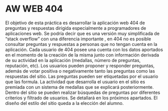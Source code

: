 # AW WEB 404
El objetivo de esta práctica es desarrollar la aplicación web 404 de preguntas y respuestas dirigida
especialmente a programadores de aplicaciones web. Se podría decir que es una versión muy simplificada
de “stack overflow” con una diferencia importante , en 404 no es posible consultar preguntas y respuestas
a personas que no tengan cuenta en la aplicación.
Cada usuario de 404 posee una cuenta con los datos aportados en el momento de la creación de la misma
junto con información derivada de su actividad en la aplicación (medallas, número de preguntas,
reputación, etc).
Los usuarios pueden proponer y responder preguntas, además de votar positiva o negativamente tanto las
preguntas como las respuestas del sitio. Las preguntas pueden ser etiquetadas por el usuario que las
formula. La actividad que desarrolla el usuario en el sitio es premiada con un sistema de medallas que se
explicará posteriormente.
Dentro del sitio se pueden realizar búsquedas de preguntas por diferentes criterios y filtrado de usuarios.
Se detallará en los próximos apartados.
El diseño del estilo del sitio queda a la elección del alumno.
